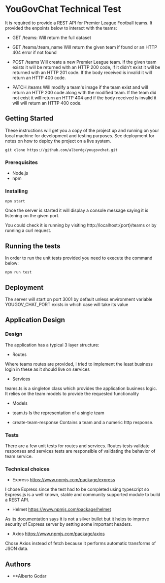 # YouGovChat Technical Test

It is required to provide a REST API for Premier League Football teams. It provided the enpoints below to interact with the teams:

- GET /teams: Will return the full dataset

- GET /teams/:team_name Will return the given team if found or an HTTP 404 error if not found

- POST /teams Will create a new Premier League team. If the given team exists it will be returned with an HTTP 200 code, if it didn't exist it will be returned with an HTTP 201 code. If the body received is invalid it will return an HTTP 400 code.

- PATCH /teams Will modify a team's image if the team exist and will return an HTTP 200 code along with the modified team. If the team did not exist it will return an HTTP 404 and if the body received is invalid it will will return an HTTP 400 code.

## Getting Started

These instructions will get you a copy of the project up and running on your local machine for development and testing purposes. See deployment for notes on how to deploy the project on a live system.

```
git clone https://github.com/alberdg/yougovchat.git
```

### Prerequisites

- Node.js
- npm

### Installing

```
npm start
```

Once the server is started it will display a console message saying it is listening on the given port.

You could check it is running by visiting http://localhost:{port}/teams or by running a curl request.

## Running the tests

In order to run the unit tests provided you need to execute the command below:

```
npm run test
```

## Deployment

The server will start on port 3001 by default unless environment variable YOUGOV_CHAT_PORT exists in which case will take its value

## Application Design

### Design

The application has a typical 3 layer structure:

- Routes

Where teams routes are provided, I tried to implement the least business login in these as it should live on services

- Services

teams.ts is a singleton class which provides the application business logic. It relies on the team models to provide the requested functionality

- Models

* team.ts Is the representation of a single team

* create-team-response Contains a team and a numeric http response.

### Tests

There are a few unit tests for routes and services. Routes tests validate responses and services tests are responsible of validating the behavior of team service.

### Technical choices

- Express
https://www.npmjs.com/package/express

I chose Express since the test had to be completed using typescript so Express.js is a well known, stable and community supported module to build a REST API.

- Helmet
https://www.npmjs.com/package/helmet

As its documentation says it is not a silver bullet but it helps to improve security of Express server by setting some important headers.

- Axios
https://www.npmjs.com/package/axios

Chose Axios instead of fetch because it performs automatic transforms of JSON data.


## Authors

* **Alberto Godar
